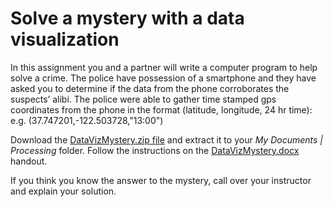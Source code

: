 Solve a mystery with a data visualization
========================================

In this assignment you and a partner will write a computer program to help solve a crime. The police have possession of a smartphone and they have asked you to determine if the data from the phone corroborates the suspects’ alibi. The police were able to gather time stamped gps coordinates from the phone in the format (latitude, longitude, 24 hr time): e.g. (37.747201,-122.503728,"13:00")
 
Download the [DataVizMystery.zip file](https://github.com/APCSPrinciples/DataMystery/blob/master/DataVizMystery.zip?raw=true) and extract it to your *My Documents | Processing* folder. Follow the instructions on the [DataVizMystery.docx](https://github.com/APCSPrinciples/APCSPrinciples.github.io/blob/master/Worksheets/DataVizMystery.docx?raw=true) handout.
 
If you think you know the answer to the mystery, call over your instructor and explain your solution.
